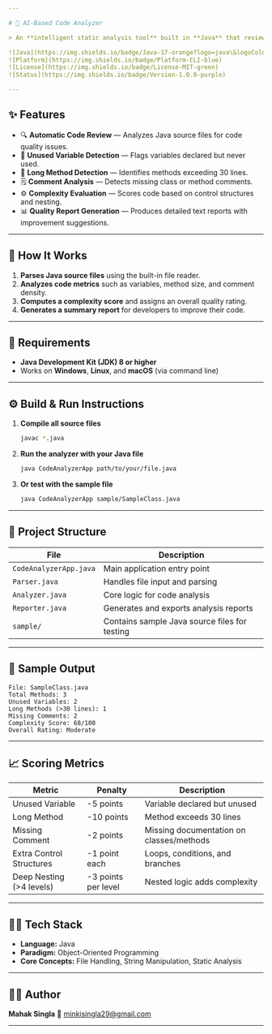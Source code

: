 ```yaml
---

# 🚀 AI-Based Code Analyzer

> An **intelligent static analysis tool** built in **Java** that reviews Java source code for quality, complexity, and best practices — helping developers write cleaner, more maintainable programs.

![Java](https://img.shields.io/badge/Java-17-orange?logo=java\&logoColor=white)
![Platform](https://img.shields.io/badge/Platform-CLI-blue)
![License](https://img.shields.io/badge/License-MIT-green)
![Status](https://img.shields.io/badge/Version-1.0.0-purple)

---
```


## ✨ Features

* 🔍 **Automatic Code Review** — Analyzes Java source files for code quality issues.
* 🧩 **Unused Variable Detection** — Flags variables declared but never used.
* 📏 **Long Method Detection** — Identifies methods exceeding 30 lines.
* 🗒️ **Comment Analysis** — Detects missing class or method comments.
* ⚙️ **Complexity Evaluation** — Scores code based on control structures and nesting.
* 📊 **Quality Report Generation** — Produces detailed text reports with improvement suggestions.

---

## 🧠 How It Works

1. **Parses Java source files** using the built-in file reader.
2. **Analyzes code metrics** such as variables, method size, and comment density.
3. **Computes a complexity score** and assigns an overall quality rating.
4. **Generates a summary report** for developers to improve their code.

---

## 🧰 Requirements

* **Java Development Kit (JDK) 8 or higher**
* Works on **Windows**, **Linux**, and **macOS** (via command line)

---

## ⚙️ Build & Run Instructions

1. **Compile all source files**

   ```bash
   javac *.java
   ```

2. **Run the analyzer with your Java file**

   ```bash
   java CodeAnalyzerApp path/to/your/file.java
   ```

3. **Or test with the sample file**

   ```bash
   java CodeAnalyzerApp sample/SampleClass.java
   ```

---

## 📁 Project Structure

| File                   | Description                                   |
| ---------------------- | --------------------------------------------- |
| `CodeAnalyzerApp.java` | Main application entry point                  |
| `Parser.java`          | Handles file input and parsing                |
| `Analyzer.java`        | Core logic for code analysis                  |
| `Reporter.java`        | Generates and exports analysis reports        |
| `sample/`              | Contains sample Java source files for testing |

---

## 🧾 Sample Output

```
File: SampleClass.java
Total Methods: 3
Unused Variables: 2
Long Methods (>30 lines): 1
Missing Comments: 2
Complexity Score: 68/100
Overall Rating: Moderate
```

---

## 📈 Scoring Metrics

| Metric                   | Penalty             | Description                              |
| ------------------------ | ------------------- | ---------------------------------------- |
| Unused Variable          | -5 points           | Variable declared but unused             |
| Long Method              | -10 points          | Method exceeds 30 lines                  |
| Missing Comment          | -2 points           | Missing documentation on classes/methods |
| Extra Control Structures | -1 point each       | Loops, conditions, and branches          |
| Deep Nesting (>4 levels) | -3 points per level | Nested logic adds complexity             |

---

## 🧑‍💻 Tech Stack

* **Language:** Java
* **Paradigm:** Object-Oriented Programming
* **Core Concepts:** File Handling, String Manipulation, Static Analysis

---

## 👩‍🎓 Author

**Mahak Singla**
📧 [minkisingla29@gmail.com](mailto:minkisingla29@gmail.com)

---

